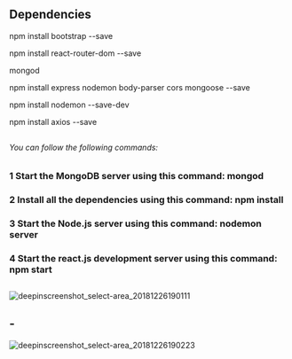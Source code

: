 
## Dependencies
npm install bootstrap --save

npm install react-router-dom --save

mongod

npm install express nodemon body-parser cors mongoose --save

npm install nodemon --save-dev

npm install axios --save

##

###### You can follow the following commands:

### 1 Start the MongoDB server using this command: mongod
### 2 Install all the dependencies using this command: npm install
### 3 Start the Node.js server using this command: nodemon server
### 4 Start the react.js development server using this command: npm start

##

![deepinscreenshot_select-area_20181226190111](https://user-images.githubusercontent.com/28316968/50451265-10746380-0944-11e9-9855-6dd137a70322.png)

## -

![deepinscreenshot_select-area_20181226190223](https://user-images.githubusercontent.com/28316968/50451266-10746380-0944-11e9-8d2e-14cba8ef89f2.png)
